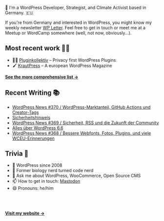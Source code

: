 👋 I'm a WordPress Developer, Strategist, and Climate Activist based in Germany. 🇪🇺

If you're from Germany and interested in WordPress, you might know my weekly newsletter [WP Letter](https://wpletter.de/). Feel free to get in touch or meet me at a Meetup or WordCamp somewhere (well, not now, obviously...).


## Most recent work 👷‍♂️

- 👨‍💻 [Pluginkollektiv](https://github.com/pluginkollektiv) – Privacy first WordPress Plugins
- 🖌️ [KrautPress](https://kraut.press) – A european WordPress Magazine

**[See the more comprehensive list &rarr;](https://simonkraft.com/what-i-do)**


## Recent Writing 📚

<!-- BLOG-POST-LIST:START -->
- [WordPress News #370 / WordPress-Marktanteil, GitHub Actions und Creator-Tags](https://feed.kraut.press/link/14399/16736974/370)
- [Sicherheitshinweis](https://www.wppodcast.de/podcast/sicherheitshinweis/)
- [WordPress News #369 / Sicherheit, RSS und die Zukunft der Community](https://feed.kraut.press/link/14399/16730254/369)
- [Alles über WordPress 6.6](https://www.wppodcast.de/podcast/alles-ueber-wordpress-6-6/)
- [WordPress News #368 / Bessere Webfonts, Fotos, Plugins, und viele WCEU-Erinnerungen](https://feed.kraut.press/link/14399/16723166/368)
<!-- BLOG-POST-LIST:END -->


## Trivia 🤪

- 👴 WordPress since 2008
- 🌱 Former biology nerd turned code nerd
- 💬 Ask me about WordPress, WooCommerce, Open Source CMS
- 📫 How to get in touch: [Mastodon](https://dewp.space/@simon)
- 😄 Pronouns: he/him

<br/><br/><br/>
**[Visit my website &rarr;](https://simonkraft.com/hi)**